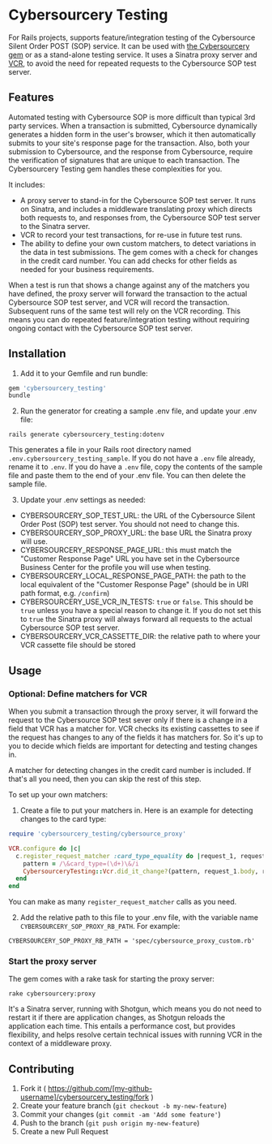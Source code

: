 # Cybersourcery Testing

For Rails projects, supports feature/integration testing of the Cybersource Silent Order POST (SOP) service. It can be used with [the Cybersourcery gem](https://github.com/promptworks/cybersourcery) or as a stand-alone testing service. It uses a Sinatra proxy server and [VCR](https://github.com/vcr/vcr), to avoid the need for repeated requests to the Cybersource SOP test server.

## Features

Automated testing with Cybersource SOP is more difficult than typical 3rd party services. When a transaction is submitted, Cybersource dynamically generates a hidden form in the user's browser, which it then automatically submits to your site's response page for the transaction. Also, both your submission to Cybersource, and the response from Cybersource, require the verification of signatures that are unique to each transaction. The Cybersourcery Testing gem handles these complexities for you.

It includes:

* A proxy server to stand-in for the Cybersource SOP test server. It runs on Sinatra, and includes a middleware translating proxy which directs both requests to, and responses from, the Cybersource SOP test server to the Sinatra server.
* VCR to record your test transactions, for re-use in future test runs. 
* The ability to define your own custom matchers, to detect variations in the data in test submissions. The gem comes with a check for changes in the credit card number. You can add checks for other fields as needed for your business requirements.

When a test is run that shows a change against any of the matchers you have defined, the proxy server will forward the transaction to the actual Cybersource SOP test server, and VCR will record the transaction. Subsequent runs of the same test will rely on the VCR recording. This means you can do repeated feature/integration testing without requiring ongoing contact with the Cybersource SOP test server.

## Installation

1. Add it to your Gemfile and run bundle:

  ```ruby
  gem 'cybersourcery_testing'
  bundle
  ```

2. Run the generator for creating a sample .env file, and update your .env file:

  ```console
  rails generate cybersourcery_testing:dotenv
  ```
  
  This generates a file in your Rails root directory named `.env.cybersourcery_testing_sample`. If you do not have a `.env` file already, rename it to `.env`. If you do have a `.env` file, copy the contents of the sample file and paste them to the end of your .env file. You can then delete the sample file.
  
3. Update your .env settings as needed:

  * CYBERSOURCERY_SOP_TEST_URL: the URL of the Cybersource Silent Order Post (SOP) test server. You should not need to change this.
  * CYBERSOURCERY_SOP_PROXY_URL: the base URL the Sinatra proxy will use.
  * CYBERSOURCERY_RESPONSE_PAGE_URL: this must match the "Customer Response Page" URL you have set in the Cybersource Business Center for the profile you will use when testing.
  * CYBERSOURCERY_LOCAL_RESPONSE_PAGE_PATH: the path to the local equivalent of the "Customer Response Page" (should be in URI path format, e.g. `/confirm`)
  * CYBERSOURCERY_USE_VCR_IN_TESTS: `true` or `false`. This should be `true` unless you have a special reason to change it. If you do not set this to `true` the Sinatra proxy will always forward all requests to the actual Cybersource SOP test server.
  * CYBERSOURCERY_VCR_CASSETTE_DIR: the relative path to where your VCR cassette file should be stored

## Usage

### Optional: Define matchers for VCR

When you submit a transaction through the proxy server, it will forward the request to the Cybersource SOP test sever only if there is a change in a field that VCR has a matcher for. VCR checks its existing cassettes to see if the request has changes to any of the fields it has matchers for. So it's up to you to decide which fields are important for detecting and testing changes in.

A matcher for detecting changes in the credit card number is included. If that's all you need, then you can skip the rest of this step.

To set up your own matchers:

1. Create a file to put your matchers in. Here is an example for detecting changes to the card type:
 
  ```ruby
  require 'cybersourcery_testing/cybersource_proxy'
 
  VCR.configure do |c|
    c.register_request_matcher :card_type_equality do |request_1, request_2|
      pattern = /\&card_type=(\d+)\&/i
      CybersourceryTesting::Vcr.did_it_change?(pattern, request_1.body, request_2.body)
    end
  end
  ```

  You can make as many `register_request_matcher` calls as you need.
  
2. Add the relative path to this file to your .env file, with the variable name `CYBERSOURCERY_SOP_PROXY_RB_PATH`. For example:

  ```console
  CYBERSOURCERY_SOP_PROXY_RB_PATH = 'spec/cybersource_proxy_custom.rb'
  ```

### Start the proxy server

The gem comes with a rake task for starting the proxy server:

```console
rake cybersourcery:proxy
```

It's a Sinatra server, running with Shotgun, which means you do not need to restart it if there are application changes, as Shotgun reloads the application each time. This entails a performance cost, but provides flexibility, and helps resolve certain technical issues with running VCR in the context of a middleware proxy.


## Contributing

1. Fork it ( https://github.com/[my-github-username]/cybersourcery_testing/fork )
2. Create your feature branch (`git checkout -b my-new-feature`)
3. Commit your changes (`git commit -am 'Add some feature'`)
4. Push to the branch (`git push origin my-new-feature`)
5. Create a new Pull Request
